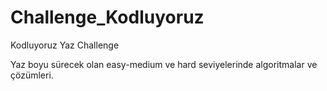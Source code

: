 # Challenge_Kodluyoruz
Kodluyoruz Yaz Challenge

Yaz boyu sürecek olan easy-medium ve hard seviyelerinde
algoritmalar ve çözümleri.
